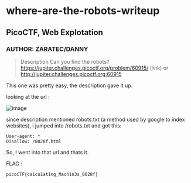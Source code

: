 # where-are-the-robots-writeup

## PicoCTF, Web Explotation

### AUTHOR: ZARATEC/DANNY

> Description
> Can you find the robots? https://jupiter.challenges.picoctf.org/problem/60915/ (link) or http://jupiter.challenges.picoctf.org:60915

This one was pretty easy, the description gave it up.

looking at the url : 

![image](https://user-images.githubusercontent.com/71516380/142755532-66a29769-b2ee-425b-a580-8eafcb9e4cd6.png)

since description mentioned robots.txt (a method used by google to index websites), i jumped into /robots.txt and got this:
```
User-agent: *
Disallow: /8028f.html
```

So, I went into that url and thats it.

FLAG : 
```
picoCTF{ca1cu1at1ng_Mach1n3s_8028f}
```


